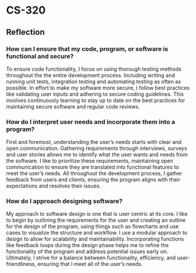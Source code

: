 # CS-320

## Reflection


### How can I ensure that my code, program, or software is functional and secure?

To ensure code functionality, I focus on using thorough testing methods throughout the the entire development process. Including writing and running unit tests, integration testing and automating testing as often as possible. In effort to make my software more secure, I follow best practices like validating user inputs and adhering to secure coding guidelines. This involves continuously learning to stay up to date on the best practices for maintaining secure software and regular code reviews. 

### How do I interpret user needs and incorporate them into a program?

First and foremost, understanding the user’s needs starts with clear and open communication. Gathering requirements through interviews, surveys and user stories allows me to identify what the user wants and needs from the software. I like to prioritize these requirements, maintaining open communication to ensure they are translated into functional features to meet the user’s needs. All throughout the development process, I gather feedback from users and clients, ensuring the program aligns with their expectations and resolves their issues.

### How do I approach designing software?

My approach to software design is one that is user centric at its core. I like to begin by outlining the requirements for the user and creating an outline for the design of the program, using things such as flowcharts and use cases to visualize the structure and workflow. I use a modular approach to design to allow for scalability and maintainability. Incorporating functions like feedback loops during the design phase helps me to refine the functionality of the program and address potential issues early on. Ultimately, I strive for a balance between functionality, efficiency, and user-friendliness, ensuring that I meet all of the user’s needs. 
